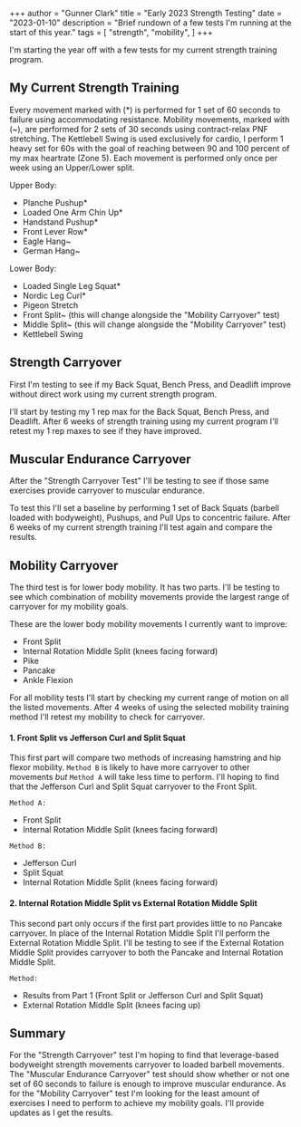 +++
author = "Gunner Clark"
title = "Early 2023 Strength Testing"
date = "2023-01-10"
description = "Brief rundown of a few tests I'm running at the start of this year."
tags = [
    "strength", "mobility",
]
+++

I'm starting the year off with a few tests for my current strength training program.

## My Current Strength Training

Every movement marked with (*) is performed for 1 set of 60 seconds to failure using accommodating resistance. Mobility movements, marked with (~), are performed for 2 sets of 30 seconds using contract-relax PNF stretching. The Kettlebell Swing is used exclusively for cardio, I perform 1  heavy set for 60s with the goal of reaching between 90 and 100 percent of my max heartrate (Zone 5). Each movement is performed only once per week using an Upper/Lower split.

Upper Body:
- Planche Pushup*
- Loaded One Arm Chin Up*
- Handstand Pushup*
- Front Lever Row*
- Eagle Hang~
- German Hang~

Lower Body:
- Loaded Single Leg Squat*
- Nordic Leg Curl*
- Pigeon Stretch
- Front Split~ (this will change alongside the "Mobility Carryover" test)
- Middle Split~ (this will change alongside the "Mobility Carryover" test)
- Kettlebell Swing

## Strength Carryover

First I'm testing to see if my Back Squat, Bench Press, and Deadlift improve without direct work using my current strength program.

I'll start by testing my 1 rep max for the Back Squat, Bench Press, and Deadlift. After 6 weeks of strength training using my current program I'll retest my 1 rep maxes to see if they have improved.

## Muscular Endurance Carryover

After the "Strength Carryover Test" I'll be testing to see if those same exercises provide carryover to muscular endurance.

To test this I'll set a baseline by performing 1 set of Back Squats (barbell loaded with bodyweight), Pushups, and Pull Ups to concentric failure. After 6 weeks of my current strength training I'll test again and compare the results.

## Mobility Carryover

The third test is for lower body mobility. It has two parts. I'll be testing to see which combination of mobility movements provide the largest range of carryover for my mobility goals.

These are the lower body mobility movements I currently want to improve:

- Front Split
- Internal Rotation Middle Split (knees facing forward)
- Pike
- Pancake
- Ankle Flexion

For all mobility tests I'll start by checking my current range of motion on all the listed movements. After 4 weeks of using the selected mobility training method I'll retest my mobility to check for carryover.

#### 1. Front Split vs Jefferson Curl and Split Squat

This first part will compare two methods of increasing hamstring and hip flexor mobility. `Method B` is likely to have more carryover to other movements *but* `Method A` will take less time to perform. I'll hoping to find that the Jefferson Curl and Split Squat carryover to the Front Split.

`Method A:`
- Front Split
- Internal Rotation Middle Split (knees facing forward)

`Method B:`
- Jefferson Curl
- Split Squat
- Internal Rotation Middle Split (knees facing forward)


#### 2. Internal Rotation Middle Split vs External Rotation Middle Split

This second part only occurs if the first part provides little to no Pancake carryover. In place of the Internal Rotation Middle Split I'll perform the External Rotation Middle Split. I'll be testing to see if the External Rotation Middle Split provides carryover to both the Pancake and Internal Rotation Middle Split.

`Method:`
- Results from Part 1 (Front Split or Jefferson Curl and Split Squat)
- External Rotation Middle Split (knees facing up)

## Summary

For the "Strength Carryover" test I'm hoping to find that leverage-based bodyweight strength movements carryover to loaded barbell movements. The "Muscular Endurance Carryover" test should show whether or not one set of 60 seconds to failure is enough to improve muscular endurance. As for the "Mobility Carryover" test I'm looking for the least amount of exercises I need to perform to achieve my mobility goals. I'll provide updates as I get the results.